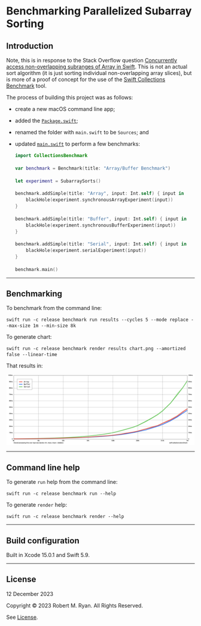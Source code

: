 # Benchmarking Parallelized Subarray Sorting

## Introduction

Note, this is in response to the Stack Overflow question [Concurrently access non-overlapping subranges of Array in Swift](https://stackoverflow.com/a/77632214/1271826). This is not an actual sort algorithm (it is just sorting individual non-overlapping array slices), but is more of a proof of concept for the use of the [Swift Collections Benchmark](https://github.com/apple/swift-collections-benchmark) tool.

The process of building this project was as follows:

 * create a new macOS command line app;
 * added the [`Package.swift`](Package.swift);
 * renamed the folder with `main.swift` to be `Sources`; and
 * updated [`main.swift`](Sources/main.swift) to perform a few benchmarks:

    ```swift
    import CollectionsBenchmark

    var benchmark = Benchmark(title: "Array/Buffer Benchmark")

    let experiment = SubarraySorts()

    benchmark.addSimple(title: "Array", input: Int.self) { input in
        blackHole(experiment.synchronousArrayExperiment(input))
    }

    benchmark.addSimple(title: "Buffer", input: Int.self) { input in
        blackHole(experiment.synchronousBufferExperiment(input))
    }

    benchmark.addSimple(title: "Serial", input: Int.self) { input in
        blackHole(experiment.serialExperiment(input))
    }

    benchmark.main()
    ```

- - -

## Benchmarking

To benchmark from the command line:

```none
swift run -c release benchmark run results --cycles 5 --mode replace --max-size 1m --min-size 8k
```

To generate chart:

```none
swift run -c release benchmark render results chart.png --amortized false --linear-time
```

That results in:

![chart](chart.png)

- - -

## Command line help

To generate `run` help from the command line:

```none
swift run -c release benchmark run --help
```

To generate `render` help:

```none
swift run -c release benchmark render --help
```

- - -

## Build configuration

Built in Xcode 15.0.1 and Swift 5.9.

- - -

## License

12 December 2023

Copyright © 2023 Robert M. Ryan. All Rights Reserved.

See [License](LICENSE.md).
